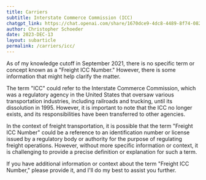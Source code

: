 ```yaml
---
title: Carriers
subtitle: Interstate Commerce Commission (ICC)
chatgpt_link: https://chat.openai.com/share/1670dce9-4dc8-4489-8f74-082ae2653212
author: Christopher Schoeder
date: 2023-DEC-13
layout: subarticle
permalink: /carriers/icc/
---
```


As of my knowledge cutoff in September 2021, there is no specific term or concept known as a "Freight ICC Number." However, there is some information that might help clarify the matter.

The term "ICC" could refer to the Interstate Commerce Commission, which was a regulatory agency in the United States that oversaw various transportation industries, including railroads and trucking, until its dissolution in 1995. However, it is important to note that the ICC no longer exists, and its responsibilities have been transferred to other agencies.

In the context of freight transportation, it is possible that the term "Freight ICC Number" could be a reference to an identification number or license issued by a regulatory body or authority for the purpose of regulating freight operations. However, without more specific information or context, it is challenging to provide a precise definition or explanation for such a term.

If you have additional information or context about the term "Freight ICC Number," please provide it, and I'll do my best to assist you further.
